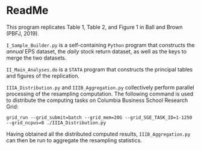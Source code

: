 # ReadMe

This program replicates Table 1, Table 2, and Figure 1 in Ball and Brown (PBFJ, 2019). 

``I_Sample_Builder.py`` is a self-containing ``Python`` program that constructs the *annual* EPS dataset, the *daily* stock return dataset, as well as the keys to merge the two datasets.

``II_Main_Analyses.do`` is a ``STATA`` program that constructs the principal tables and figures of the replication.

``IIIA_Distribution.py`` and ``IIIB_Aggregation.py`` collectively perform parallel processing of the resampling computation. The following command is used to distribute the computing tasks on Columbia Business School Research Grid:

``grid_run --grid_submit=batch --grid_mem=20G --grid_SGE_TASK_ID=1-1250 --grid_ncpus=8 ./IIIA_Distribution.py``

Having obtained all the distributed computed results, ``IIIB_Aggregation.py`` can then be run to aggregate the resampling statistics.


```python

```
